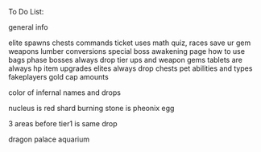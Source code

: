 To Do List:

general info

elite spawns
chests
commands
ticket uses
math quiz, races
save ur gem weapons
lumber conversions
special boss
awakening page
how to use bags
phase bosses always drop tier ups and weapon gems
tablets are always hp item upgrades
elites always drop chests
pet abilities and types
fakeplayers
gold cap amounts

color of infernal names and drops

nucleus is red shard
burning stone is pheonix egg

3 areas before tier1 is same drop

dragon palace aquarium
